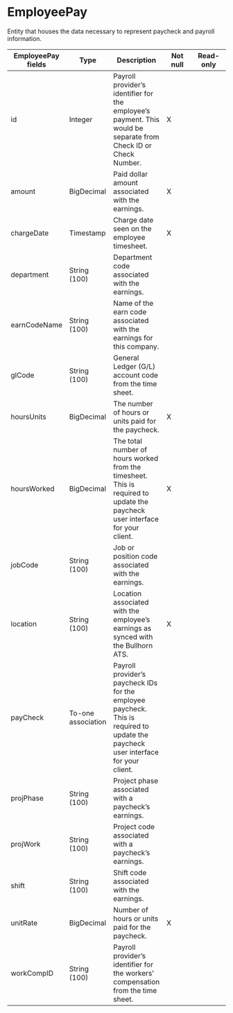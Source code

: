 # EmployeePay
Entity that houses the data necessary to represent paycheck and payroll information.


<table>
    <colgroup>
        <col width="20%" />
        <col width="20%" />
        <col width="20%" />
        <col width="20%" />
        <col width="20%" />
    </colgroup>
    <thead>
        <tr class="header">
            <th>EmployeePay fields</th>
            <th>Type</th>
            <th>Description</th>
            <th>Not null</th>
            <th>Read-only</th>
        </tr>
    </thead>
    <tbody>
        <tr class="even">
            <td>id</td>
            <td>Integer</td>
            <td>Payroll provider’s identifier for the employee’s payment. This would be separate from Check ID or Check Number.</td>
            <td>X</td>
            <td></td>
        </tr>
        <tr class="odd">
            <td>amount</td>
            <td>BigDecimal</td>
            <td>Paid dollar amount associated with the earnings.</td>
            <td>X</td>
            <td></td>
        </tr>
        <tr class="even">
            <td>chargeDate</td>
            <td>Timestamp</td>
            <td>Charge date seen on the employee timesheet.</td>
            <td>X</td>
            <td></td>
        </tr>
        <tr class="odd">
            <td>department</td>
            <td>String (100)</td>
            <td>Department code associated with the earnings.</td>
            <td></td>
            <td></td>
        </tr>
        <tr class="even">
            <td>earnCodeName</td>
            <td>String (100)</td>
            <td>Name of the earn code associated with the earnings for this company.</td>
            <td></td>
            <td></td>
        </tr>
        <tr class="odd">
            <td>glCode</td>
            <td>String (100)</td>
            <td>General Ledger (G/L) account code from the time sheet.</td>
            <td></td>
            <td></td>
        </tr>
        <tr class="even">
            <td>hoursUnits</td>
            <td>BigDecimal</td>
            <td>The number of hours or units paid for the paycheck.</td>
            <td>X</td>
            <td></td>
        </tr>
        <tr class="odd">
            <td>hoursWorked</td>
            <td>BigDecimal</td>
            <td>The total number of hours worked from the timesheet. This is required to update the paycheck user interface for your client.</td>
            <td>X</td>
            <td></td>
        </tr>
        <tr class="even">
            <td>jobCode</td>
            <td>String (100)</td>
            <td>Job or position code associated with the earnings.</td>
            <td></td>
            <td></td>
        </tr>
        <tr class="odd">
            <td>location</td>
            <td>String (100)</td>
            <td>Location associated with the employee’s earnings as synced with the Bullhorn ATS.</td>
            <td>X</td>
            <td></td>
        </tr>
        <tr class="even">
            <td>payCheck</td>
            <td>To-one association</td>
            <td>Payroll provider’s paycheck IDs for the employee paycheck. This is required to update the paycheck user interface for your client.</td>
            <td></td>
            <td></td>
        </tr>
        <tr class="odd">
            <td>projPhase</td>
            <td>String (100)</td>
            <td>Project phase associated with a paycheck’s earnings.</td>
            <td></td>
            <td></td>
        </tr>
        <tr class="even">
            <td>projWork</td>
            <td>String (100)</td>
            <td>Project code associated with a paycheck’s earnings.</td>
            <td></td>
            <td></td>
        </tr>
        <tr class="odd">
            <td>shift</td>
            <td>String (100)</td>
            <td>Shift code associated with the earnings.</td>
            <td></td>
            <td></td>
        </tr>
        <tr class="even">
            <td>unitRate</td>
            <td>BigDecimal</td>
            <td>Number of hours or units paid for the paycheck.</td>
            <td>X</td>
            <td></td>
        </tr>
        <tr class="odd">
            <td>workCompID</td>
            <td>String (100)</td>
            <td>Payroll provider’s identifier for the workers' compensation from the time sheet.</td>
            <td></td>
            <td></td>
        </tr>
    </tbody>
</table>

